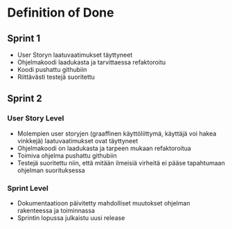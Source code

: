 # Definition of Done

## Sprint 1

- User Storyn laatuvaatimukset täyttyneet
- Ohjelmakoodi laadukasta ja tarvittaessa refaktoroitu
- Koodi pushattu githubiin
- Riittävästi testejä suoritettu


## Sprint 2

### User Story Level

- Molempien user storyjen (graaffinen käyttöliittymä, käyttäjä voi hakea vinkkejä) laatuvaatimukset ovat täyttyneet
- Ohjelmakoodi on laadukasta ja tarpeen mukaan refaktoroitua
- Toimiva ohjelma pushattu githubiin
- Testejä suoritettu niin, että mitään ilmeisiä virheitä ei pääse tapahtumaan ohjelman suorituksessa

### Sprint Level

- Dokumentaatioon päivitetty mahdolliset muutokset ohjelman rakenteessa ja toiminnassa
- Sprintin lopussa julkaistu uusi release
